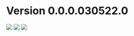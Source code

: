 




# Version 0.0.0.030522.0
<img src="https://img.shields.io/badge/WEBSITE-ADDED-brightgreen?style=for-the-badge">  

<img src="https://img.shields.io/badge/WEBSITE-CHANGED-yellow?style=for-the-badge">  
  
<img src="https://img.shields.io/badge/WEBSITE-REMOVED-red?style=for-the-badge">




